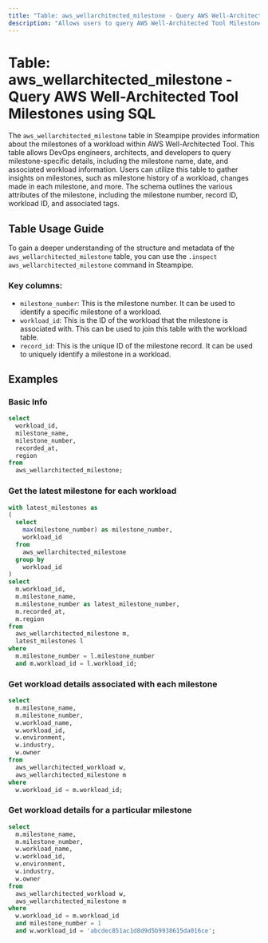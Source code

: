 ```yaml
---
title: "Table: aws_wellarchitected_milestone - Query AWS Well-Architected Tool Milestones using SQL"
description: "Allows users to query AWS Well-Architected Tool Milestones for detailed information about the milestones of a workload."
---
```


# Table: aws_wellarchitected_milestone - Query AWS Well-Architected Tool Milestones using SQL

The `aws_wellarchitected_milestone` table in Steampipe provides information about the milestones of a workload within AWS Well-Architected Tool. This table allows DevOps engineers, architects, and developers to query milestone-specific details, including the milestone name, date, and associated workload information. Users can utilize this table to gather insights on milestones, such as milestone history of a workload, changes made in each milestone, and more. The schema outlines the various attributes of the milestone, including the milestone number, record ID, workload ID, and associated tags.

## Table Usage Guide

To gain a deeper understanding of the structure and metadata of the `aws_wellarchitected_milestone` table, you can use the `.inspect aws_wellarchitected_milestone` command in Steampipe.

### Key columns:

- `milestone_number`: This is the milestone number. It can be used to identify a specific milestone of a workload.
- `workload_id`: This is the ID of the workload that the milestone is associated with. This can be used to join this table with the workload table.
- `record_id`: This is the unique ID of the milestone record. It can be used to uniquely identify a milestone in a workload.

## Examples

### Basic Info

```sql
select
  workload_id,
  milestone_name,
  milestone_number,
  recorded_at,
  region
from
  aws_wellarchitected_milestone;
```

### Get the latest milestone for each workload

```sql
with latest_milestones as 
(
  select
    max(milestone_number) as milestone_number,
    workload_id
  from
    aws_wellarchitected_milestone
  group by
    workload_id
) 
select
  m.workload_id,
  m.milestone_name,
  m.milestone_number as latest_milestone_number,
  m.recorded_at,
  m.region
from
  aws_wellarchitected_milestone m,
  latest_milestones l
where
  m.milestone_number = l.milestone_number
  and m.workload_id = l.workload_id;
```

### Get workload details associated with each milestone

```sql
select
  m.milestone_name,
  m.milestone_number,
  w.workload_name,
  w.workload_id,
  w.environment,
  w.industry,
  w.owner
from
  aws_wellarchitected_workload w,
  aws_wellarchitected_milestone m
where
  w.workload_id = m.workload_id;
```

### Get workload details for a particular milestone

```sql
select
  m.milestone_name,
  m.milestone_number,
  w.workload_name,
  w.workload_id,
  w.environment,
  w.industry,
  w.owner
from
  aws_wellarchitected_workload w,
  aws_wellarchitected_milestone m
where
  w.workload_id = m.workload_id
  and milestone_number = 1
  and w.workload_id = 'abcdec851ac1d8d9d5b9938615da016ce';
```